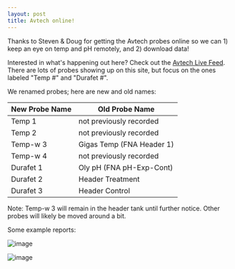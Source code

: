 ```yaml
---
layout: post
title: Avtech online! 
---
```


Thanks to Steven & Doug for getting the Avtech probes online so we can 1) keep an eye on temp and pH remotely, and 2) download data! 

Interested in what's happening out here? Check out the [Avtech Live Feed](https://gotomydevices.com/public/faf2b6c1-6a48-42a0-ba1f-3840a2796c66?temperatureScale=C).  There are lots of probes showing up on this site, but focus on the ones labeled "Temp #" and "Durafet #".

We renamed probes; here are new and old names: 

| New Probe Name | Old Probe Name            |
|----------------|---------------------------|
| Temp 1         | not previously recorded   |
| Temp 2         | not previously recorded   |
| Temp-w 3       | Gigas Temp (FNA Header 1) |
| Temp-w 4       | not previously recorded   |
| Durafet 1      | Oly pH (FNA pH-Exp-Cont)  |
| Durafet 2      | Header Treatment          |
| Durafet 3      | Header Control            |

Note: Temp-w 3 will remain in the header tank until further notice. Other probes will likely be moved around a bit. 

Some example reports:

![image](https://cloud.githubusercontent.com/assets/17264765/25769515/45c52b66-31d0-11e7-82ac-35aa0995e8c8.png)

![image](https://cloud.githubusercontent.com/assets/17264765/25769520/5db646ce-31d0-11e7-8bd0-f21ca29d8d01.png)
